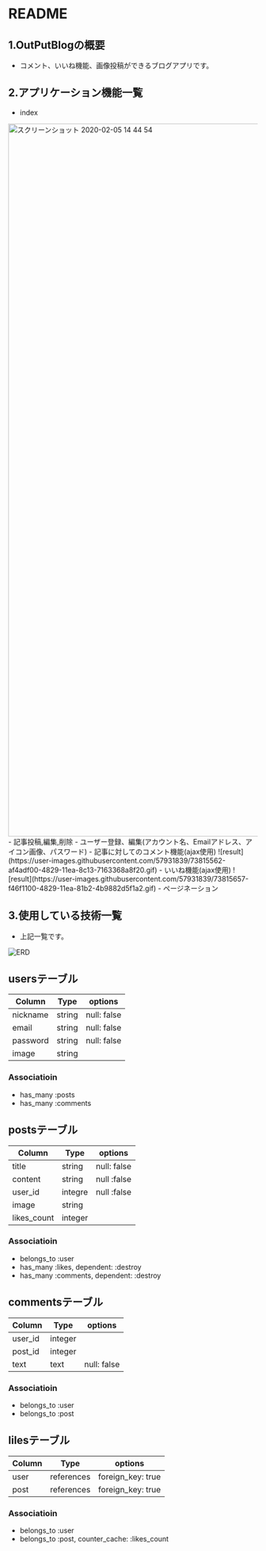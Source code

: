 # README

## 1.OutPutBlogの概要
- コメント、いいね機能、画像投稿ができるブログアプリです。
## 2.アプリケーション機能一覧
- index
<img width="1440" alt="スクリーンショット 2020-02-05 14 44 54" src="https://user-images.githubusercontent.com/57931839/73814372-326a3600-4826-11ea-821d-a3ffa56300f8.png">
- 記事投稿,編集,削除
- ユーザー登録、編集(アカウント名、Emailアドレス、アイコン画像、パスワード)
- 記事に対してのコメント機能(ajax使用)
![result](https://user-images.githubusercontent.com/57931839/73815562-af4adf00-4829-11ea-8c13-7163368a8f20.gif)
- いいね機能(ajax使用)
![result](https://user-images.githubusercontent.com/57931839/73815657-f46f1100-4829-11ea-81b2-4b9882d5f1a2.gif)
- ページネーション

## 3.使用している技術一覧
- 上記一覧です。

![ERD](https://user-images.githubusercontent.com/57931839/73133491-a9f0d600-406c-11ea-9d7f-a2d93de3fbaa.jpeg)

## usersテーブル
|Column|Type|options|
|------|----|-------|
|nickname|string|null: false|
|email|string|null: false|
|password|string|null: false|
|image|string||

### Associatioin
- has_many :posts
- has_many :comments

## postsテーブル
|Column|Type|options|
|------|----|-------|
|title|string|null: false|
|content|string|null :false|
|user_id|integre|null :false|
|image|string||
|likes_count|integer||

###  Associatioin
- belongs_to :user
- has_many :likes, dependent: :destroy
- has_many :comments, dependent: :destroy

## commentsテーブル
|Column|Type|options|
|------|----|-------|
|user_id|integer||
|post_id|integer||
|text|text|null: false|

###  Associatioin
- belongs_to :user
- belongs_to :post

## lilesテーブル
|Column|Type|options|
|------|----|-------|
|user|references|foreign_key: true|
|post|references|foreign_key: true|

###  Associatioin
- belongs_to :user
- belongs_to :post, counter_cache: :likes_count